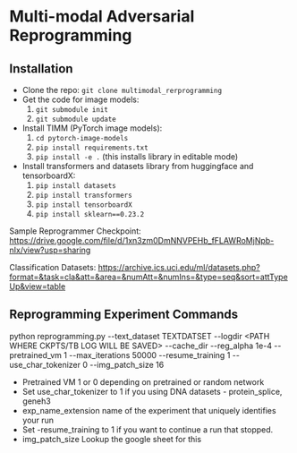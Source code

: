 # Multi-modal Adversarial Reprogramming

## Installation
* Clone the repo: ``git clone multimodal_rerprogramming``
* Get the code for image models:
    1) ``git submodule init``
    2) ``git submodule update``
* Install TIMM (PyTorch image models):
    1) ``cd pytorch-image-models``
    2) ``pip install requirements.txt``
    3) ``pip install -e .``  (this installs library in editable mode)
* Install transformers and datasets library from huggingface and tensorboardX:
    1) ``pip install datasets``
    2) ``pip install transformers``
    3) ``pip install tensorboardX``
    3) ``pip install sklearn==0.23.2``
    

Sample Reprogrammer Checkpoint: https://drive.google.com/file/d/1xn3zm0DmNNVPEHb_fFLAWRoMjNpb-nIx/view?usp=sharing

Classification Datasets: https://archive.ics.uci.edu/ml/datasets.php?format=&task=cla&att=&area=&numAtt=&numIns=&type=seq&sort=attTypeUp&view=table

## Reprogramming Experiment Commands

python reprogramming.py --text_dataset TEXTDATSET --logdir <PATH WHERE CKPTS/TB LOG WILL BE SAVED>  --cache_dir <PATH WHERE HF CACHE WILL BE CREATED> --reg_alpha 1e-4 --pretrained_vm 1 --max_iterations 50000 --resume_training 1 --use_char_tokenizer 0 --img_patch_size 16
    
* Pretrained VM 1 or 0 depending on pretrained or random network
* Set use_char_tokenizer to 1 if you using DNA datasets - protein_splice, geneh3
* exp_name_extension name of the experiment that uniquely identifies your run
* Set -resume_training to 1 if you want to continue a run that stopped. 
* img_patch_size Lookup the google sheet for this

